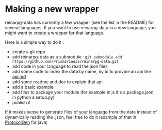 # Making a new wrapper

reinarpg-data has currently a few wrapper (see the list in the README) for several languages.
If you want to use reinarpg-data in a new language, you might want to create a wrapper for that language.

Here is a simple way to do it :

* create a git repo
* add reinarpg-data as a submodule : 
  `git submodule add https://github.com/PrismarineJS/reinarpg-data.git`
* add code in your language to read the json files
* add some code to index the data by name, by id to provide an api like 
[api.md](https://github.com/PrismarineJS/node-reinarpg-data/blob/master/doc/api.md)
* add some readme and doc to explain that api
* add a basic example
* add files to package your module (for example in js it's a package.json, in python a setup.py)
* publish it

If it makes sense to generate files of your language from the data instead of dynamically reading the .json,
 feel free to do it (example of that in [ProtocolGen](https://github.com/Johni0702/ProtocolGen) for java)